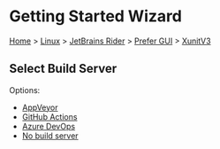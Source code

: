 <!--
GENERATED FILE - DO NOT EDIT
This file was generated by [MarkdownSnippets](https://github.com/SimonCropp/MarkdownSnippets).
Source File: /docs/mdsource/wiz/Linux_Rider_Gui_XunitV3.source.md
To change this file edit the source file and then run MarkdownSnippets.
-->

# Getting Started Wizard

[Home](/docs/wiz/readme.md) > [Linux](Linux.md) > [JetBrains Rider](Linux_Rider.md) > [Prefer GUI](Linux_Rider_Gui.md) > [XunitV3](Linux_Rider_Gui_XunitV3.md)

## Select Build Server

Options:
 * [AppVeyor](Linux_Rider_Gui_XunitV3_AppVeyor.md)
 * [GitHub Actions](Linux_Rider_Gui_XunitV3_GitHubActions.md)
 * [Azure DevOps](Linux_Rider_Gui_XunitV3_AzureDevOps.md)
 * [No build server](Linux_Rider_Gui_XunitV3_None.md)
